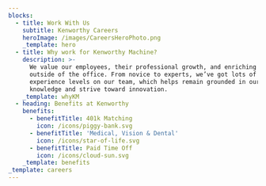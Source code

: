 ```yaml
---
blocks:
  - title: Work With Us
    subtitle: Kenworthy Careers
    heroImage: /images/CareersHeroPhoto.png
    _template: hero
  - title: Why work for Kenworthy Machine?
    description: >-
      We value our employees, their professional growth, and enriching our lives
      outside of the office. From novice to experts, we’ve got lots of
      experience levels on our team, which helps remain grounded in our
      knowledge and strive toward innovation.
    _template: whyKM
  - heading: Benefits at Kenworthy
    benefits:
      - benefitTitle: 401k Matching
        icon: /icons/piggy-bank.svg
      - benefitTitle: 'Medical, Vision & Dental'
        icon: /icons/star-of-life.svg
      - benefitTitle: Paid Time Off
        icon: /icons/cloud-sun.svg
    _template: benefits
_template: careers
---
```


